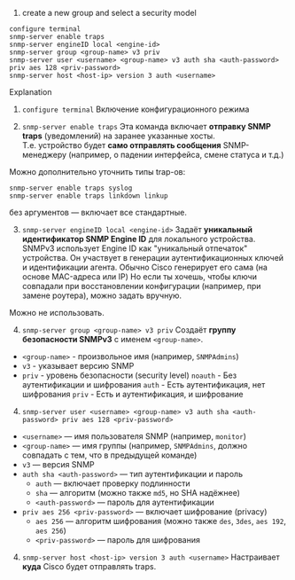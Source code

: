 1. create a new group and select a security model
```
configure terminal
snmp-server enable traps
snmp-server engineID local <engine-id>
snmp-server group <group-name> v3 priv
snmp-server user <username> <group-name> v3 auth sha <auth-password> priv aes 128 <priv-password>
snmp-server host <host-ip> version 3 auth <username>
```

Explanation
1. `configure terminal`
Включение конфигурационного режима

2. `snmp-server enable traps`
Эта команда включает **отправку SNMP traps** (уведомлений) на заранее указанные хосты.  
Т.е. устройство будет **само отправлять сообщения** SNMP-менеджеру (например, о падении интерфейса, смене статуса и т.д.)

Можно дополнительно уточнить типы trap-ов:
```
snmp-server enable traps syslog 
snmp-server enable traps linkdown linkup
```
без аргументов — включает все стандартные.

3. `snmp-server engineID local <engine-id>`
Задаёт **уникальный идентификатор SNMP Engine ID** для локального устройства.
SNMPv3 использует Engine ID как "уникальный отпечаток" устройства.
Он участвует в генерации аутентификационных ключей и идентификации агента.
Обычно Cisco генерирует его сама (на основе MAC-адреса или IP)
Но если ты хочешь, чтобы ключи совпадали при восстановлении конфигурации (например, при замене роутера), можно задать вручную.

Можно не использовать.

4. `snmp-server group <group-name> v3 priv`
Создаёт **группу безопасности SNMPv3** с именем `<group-name>`.
- `<group-name>` - произвольное имя (например, `SNMPAdmins`)
- `v3` - указывает версию SNMP
- `priv` - уровень безопасности (security level)
`noauth` - Без аутентификации и шифрования
`auth` - Есть аутентификация, нет шифрования
`priv` - Есть и аутентификация, и шифрование

4. `snmp-server user <username> <group-name> v3 auth sha <auth-password> priv aes 128 <priv-password>`
- `<username>` — имя пользователя SNMP (например, `monitor`)
- `<group-name>` — имя группы (например, `SNMPAdmins`, должно совпадать с тем, что в предыдущей команде)
- `v3` — версия SNMP
- `auth sha <auth-password>` — тип аутентификации и пароль
    - `auth` — включает проверку подлинности
    - `sha` — алгоритм (можно также `md5`, но SHA надёжнее)
    - `<auth-password>` — пароль для аутентификации
- `priv aes 256 <priv-password>` — включает шифрование (privacy)
    - `aes 256` — алгоритм шифрования (можно также `des`, `3des`, `aes 192`, `aes 256`)
    - `<priv-password>` — пароль для шифрования

4. `snmp-server host <host-ip> version 3 auth <username>`
Настраивает **куда** Cisco будет отправлять traps.
